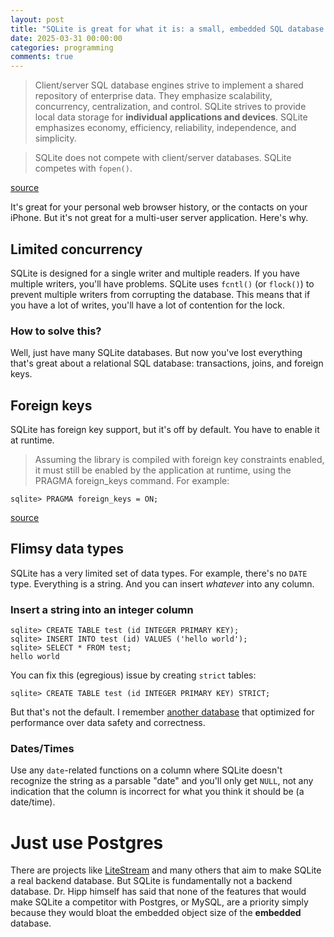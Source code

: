 ```yaml
---
layout: post  
title: "SQLite is great for what it is: a small, embedded SQL database.  But nothing more."  
date: 2025-03-31 00:00:00  
categories: programming  
comments: true  
---
```


 > Client/server SQL database engines strive to implement a shared repository of enterprise data. They emphasize scalability, concurrency, centralization, and control. SQLite strives to provide local data storage for **individual applications and devices**. SQLite emphasizes economy, efficiency, reliability, independence, and simplicity.

> SQLite does not compete with client/server databases. SQLite competes with `fopen()`.

[source](https://www.sqlite.org/whentouse.html)

It's great for your personal web browser history, or the contacts on your iPhone.  But it's not great for a multi-user server application.  Here's why.

## Limited concurrency

SQLite is designed for a single writer and multiple readers.  If you have multiple writers, you'll have problems.  SQLite uses `fcntl()` (or `flock()`) to prevent multiple writers from corrupting the database.  This means that if you have a lot of writes, you'll have a lot of contention for the lock.

### How to solve this?

Well, just have many SQLite databases.  But now you've lost everything that's great about a relational SQL database: transactions, joins, and foreign keys.

## Foreign keys

SQLite has foreign key support, but it's off by default.  You have to enable it at runtime.

> Assuming the library is compiled with foreign key constraints enabled, it must still be enabled by the application at runtime, using the PRAGMA foreign_keys command. For example:

```
sqlite> PRAGMA foreign_keys = ON;
```

[source](https://www.sqlite.org/foreignkeys.html)

## Flimsy data types

SQLite has a very limited set of data types.  For example, there's no `DATE` type.  Everything is a string.  And you can insert *whatever* into any column.

### Insert a string into an integer column

```
sqlite> CREATE TABLE test (id INTEGER PRIMARY KEY);
sqlite> INSERT INTO test (id) VALUES ('hello world');
sqlite> SELECT * FROM test;
hello world
```

You can fix this (egregious) issue by creating `strict` tables:

```
sqlite> CREATE TABLE test (id INTEGER PRIMARY KEY) STRICT;
```

But that's not the default.  I remember [another database](https://www.mongodb.com/) that optimized for performance over data safety and correctness.

### Dates/Times

Use any `date`-related functions on a column where SQLite doesn't recognize the string as a parsable "date" and you'll only get `NULL`, not any indication that the column is incorrect for what you think it should be (a  date/time).

# Just use Postgres

There are projects like [LiteStream](https://litestream.io/) and many others that aim to make SQLite a real backend database.  But SQLite is fundamentally not a backend database.  Dr. Hipp himself has said that none of the features that would make SQLite a competitor with Postgres, or MySQL, are a priority simply because they would bloat the embedded object size of the **embedded** database.

